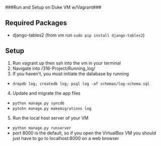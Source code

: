 ###Run and Setup on Duke VM w/Vagrant###

## Required Packages ##
- django-tables2 (from vm run `sudo pip install django-tables2`)

## Setup ##
1. Run vagrant up then ssh into the vm in your terminal
2. Navigate into /316-Project/Running_log/
3. If you haven't, you must initiate the database by running
  - `dropdb log; createdb log; psql log -af schemas/log-schema.sql`
4. Update and migrate the app files
  - `python manage.py syncdb`
  - `pytohn manage.py makemigrations log`
5. Run the local host server of your VM
  - `python manage.py runserver`
  - port 8000 is the default, so if you open the VirtualBox VM you should just have to go to localhost:8000 on a web browser
